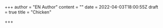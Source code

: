 +++
author = "EN Author"
content = ""
date = 2022-04-03T18:00:55Z
draft = true
title = "Chicken"

+++
